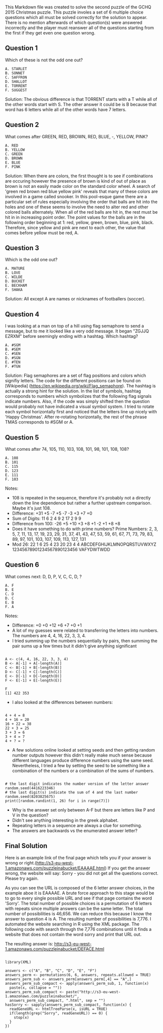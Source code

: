 This Markdown file was created to solve the second puzzle of the GCHQ 2015 Christmas puzzle. This puzzle involes a set of 6 multiple choice questions which all must be solved correctly for the solution to appear.  There is no mention afterwards of which question(s) were answered incorrectly and the player must reanswer all of the questions starting from the first if they get even one question wrong.  

Question 1
----------
Which of these is not the odd one out?

    A. STARLET
    B. SONNET
    C. SAFFRON
    D. SHALLOT
    E. TORRENT
    F. SUGGEST

Solution: The obvious difference is that TORRENT starts with a T while all of the other words start with S. The other answer it could be is B because that word has 6 letters while all of the other words have 7 letters.

Question 2
----------
What comes after GREEN, RED, BROWN, RED, BLUE, -, YELLOW, PINK?

    A. RED
    B. YELLOW
    C. GREEN
    D. BROWN
    E. BLUE
    F. PINK

Solution: When there are colors, the first thought is to see if combinations are occuring however the presence of brown is kind of out of place as brown is not an easily made color on the standard color wheel. A search of 'green red brown red blue yellow pink' reveals that many of these colors are involved in a game called snooker.  In this pool-esque game there are a particular set of rules especially involving the order that balls are hit into the holes and one of these seems to involve the need to alter red and other colored balls alternately.  When all of the red balls are hit in, the rest must be hit in in increasing point order.  The point values for the balls are in the following order beginning at 1: red, yellow, green, brown, blue, pink, black.  Therefore, since yellow and pink are next to each other, the value that comes before yellow must be red, A.

Question 3
----------
Which is the odd one out?

    A. MATURE
    B. LOVE
    C. WILDE
    D. BUCKET
    E. BECKHAM
    F. SHAKA

Solution: All except A are names or nicknames of footballers (soccer).  

Question 4
----------
I was looking at a man on top of a hill using flag semaphore to send a message, but to me it looked like a very odd message. It began "ZGJJQ EZRXM" before seemingly ending with a hashtag. Which hashtag?

    A. #SGM
    B. #SEM
    C. #SEN
    D. #SGN
    E. #TEN
    F. #TGN

Solution: Flag semaphores are a set of flag positions and colors which signifiy letters.  The code for the different positions can be found on [Wikipedia] (https://en.wikipedia.org/wiki/Flag_semaphore).  The hashtag is actually a strong hint for the solution.  In the list of symbols, hashtag corresponds to numbers which symbolizes that the following flag signals indicate numbers.  Also, if the code was simply shifted then the question would probably not have indicated a visual symbol system.  I tried to rotate each symbol horizontally first and noticed that the letters line up nicely with 'Happy Christmas'.  After re-rotating horizontally, the rest of the phrase TMAS corresponds to #SGM or A.

Question 5
----------
What comes after 74, 105, 110, 103, 108, 101, 98, 101, 108, 108?

    A. 108
    B. 101
    C. 115
    D. 123
    E. 111
    F. 103

Notes:
  - 108 is repeated in the sequence, therefore it's probably not a directly down the line dependence but rather a further upstream comparison.  Maybe it's just 108.
  - Difference: +31 +5 -7 +5 -7 -3 +3 +7 +0
  - Sum of Digits: 11 6 2 4 9 2 17 2 9 9
  - Difference from 100: -26 +5 +10 +3 +8 +1 -2 +1 +8 +8
  - Does it have something to do with prime numbers?
Prime Numbers:
2, 3, 5, 7, 11, 13, 17, 19, 23, 29, 31, 37, 41, 43, 47, 53, 59, 61, 67, 71, 73, 79, 83, 89, 97, 101, 103, 107, 109, 113, 127, 131
  - Mod 26: 22 1 6 25 4 23 20 23 4 4
    ABCDEFGHIJKLMNOPQRSTUVWXYZ
    12345678901234567890123456
    VAFYDWTWDD

Question 6
----------
What comes next: D, D, P, V, C, C, D, ?

    A. F
    B. E
    C. D
    D. C
    E. B
    F. A



Notes:
  - Difference: +0 +0 +12 +6 +7 +0 +1
  - A lot of my guesses were related to transferring the letters into numbers.  The numbers are 4, 4, 16, 22, 3, 3, 4.
  - I tried summing up the numbers sequentially by pairs, then summing the pair sums up a few times but it didn't give anything significant
<pre><code>
A <- c(4, 4, 16, 22, 3, 3, 4)
B <- A[-1] + A[-length(A)]
C <- B[-1] + B[-length(B)]
D <- C[-1] + C[-length(C)]
E <- D[-1] + D[-length(D)]
F <- E[-1] + E[-length(E)]

F
[1] 422 353
</code></pre>
  - I also looked at the differences between numbers:
<pre><code>
4 + 4 = 8
4 + 16 = 20
16 + 22 = 38
22 + 3 = 25
3 + 3 = 6
3 + 4 = 7
4 + ? = ?
</pre></code>
  - A few solutions online looked at setting seeds and then getting random number outputs however this didn't really make much sense because different languages produce difference numbers using the same seed.  Nevertheless, I tried a few by setting the seed to be something like a combination of the numbers or a combination of the sums of numbers.
<pre><code>
# the last digit indicates the number version of the letter answer
random.seed(4416223346)
# the last digit(s) indicate the sum of 4 and the last number
random.seed(8203825675)
print([random.randint(1, 26) for i in range(7)])
</pre></code>
  - Why is the answer set only between A-F but there are letters like P and V in the question?
  - Didn't see anything interesting in the greek alphabet.
  - Repeating letters in a sequence are always a clue for something.
  - The answers are backwards vs the enumerated answer letter?

Final Solution
--------------

Here is an example link of the final page which tells you if your answer is wrong or right.(http://s3-eu-west-1.amazonaws.com/puzzleinabucket/EAAAAE.html) If you get the answer wrong, the website will say: Sorry - you did not get all the questions correct. Please try again.

As you can see the URL is composed of the 6 letter answer choices, in the example aboe it is EAAAAE.  A brute force approach to this stage would be to go to every single possible URL and see if that page contains the word 'Sorry'.  The total number of possible choices is a permutation of 6 letters with repeats since multiple answers can be the same letter.  The total number of possibilities is 46,656.  We can reduce this because I know the answer to question 4 is A.  The resulting number of possibilities is 7,776.  I automated the website searching in R using the XML package.  The following code with search through the 7,776  combinations until it finds a website that does not contain the word sorry and print that URL out.  

The resulting answer is: http://s3-eu-west-1.amazonaws.com/puzzleinabucket/DEFACE.html

<pre><code>
library(XML)

answers <- c("A", "B", "C", "D", "E", "F")
answers_perm <- permutations(6, 6, answers, repeats.allowed = TRUE)
answers_perm_sub <- answers_perm[answers_perm[,4] == "A",]
answers_perm_sub_compact <- apply(answers_perm_sub, 1, function(x)
  paste(x, collapse = ""))
answers_perm_sub_compact <- paste("http://s3-eu-west-1.amazonaws.com/puzzleinabucket/",
  answers_perm_sub_compact, ".html", sep = "")
hasSorry <- sapply(answers_perm_sub_compact, function(x) {
  readGeneURL <- htmlTreeParse(x, isURL = TRUE)
  if(length(grep("Sorry", readGeneURL)) == 0) {
    stop(x)
  }
})
</pre></code>
